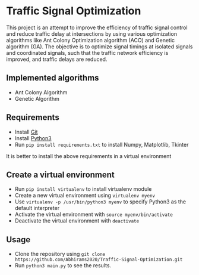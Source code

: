 # Traffic Signal Optimization
This project is an attempt to improve the efficiency of traffic signal control and reduce traffic delay at intersections by using various optimization algorithms like Ant Colony Optimization algorithm (ACO) and Genetic algorithm (GA). The objective is to optimize signal timings at isolated signals and coordinated signals, such that the traffic network efficiency is improved, and traffic delays are reduced.

## Implemented algorithms
* Ant Colony Algorithm
* Genetic Algorithm

## Requirements
* Install [Git](https://git-scm.com/downloads/ "Git Downloads")
* Install [Python3](https://www.python.org/downloads/ "Python Downloads")
* Run `pip install requirements.txt` to install Numpy, Matplotlib, Tkinter

It is better to install the above requirements in a virtual environment

## Create a virtual environment
* Run `pip install virtualenv` to install virtualenv module
* Create a new virtual environment using `virtualenv myenv`
* Use `virtualenv -p /usr/bin/python3 myenv` to specify Python3 as the default interpreter
* Activate the virtual environment with `source myenv/bin/activate`
* Deactivate the virtual environment with `deactivate`

## Usage
* Clone the repository using `git clone https://github.com/Abhirams2020/Traffic-Signal-Optimization.git`
* Run `python3 main.py` to see the results.

